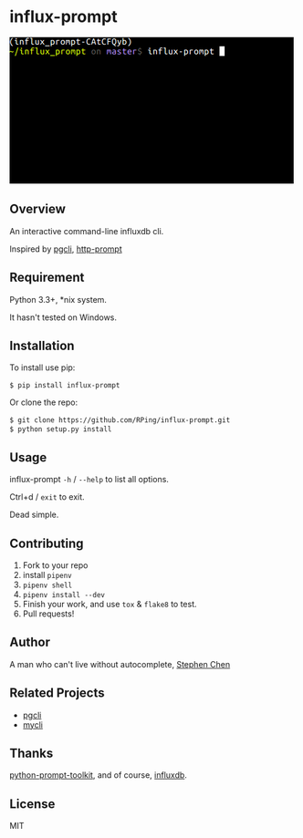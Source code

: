 influx-prompt
===============================

<img src="screenshot.gif" />

Overview
--------

An interactive command-line influxdb cli.

Inspired by [pgcli](https://github.com/dbcli/pgcli), [http-prompt
](https://github.com/eliangcs/http-prompt)

Requirement
--------
Python 3.3+, *nix system.

It hasn't tested on Windows.

Installation
--------------------

To install use pip:

    $ pip install influx-prompt

Or clone the repo:

    $ git clone https://github.com/RPing/influx-prompt.git
    $ python setup.py install

Usage
------------
influx-prompt `-h` / `--help` to list all options.

Ctrl+d / `exit` to exit.

Dead simple.

Contributing
------------

1. Fork to your repo
2. install `pipenv`
3. `pipenv shell`
4. `pipenv install --dev`
5. Finish your work, and use `tox` & `flake8` to test.
6. Pull requests!


Author
------------

A man who can't live without autocomplete, [Stephen Chen](https://github.com/RPing)

Related Projects
------------
- [pgcli](https://github.com/dbcli/pgcli)
- [mycli](https://github.com/dbcli/mycli)

Thanks
------------
[python-prompt-toolkit](https://github.com/jonathanslenders/python-prompt-toolkit), and of course, [influxdb](https://www.influxdata.com).


License
------------

MIT
